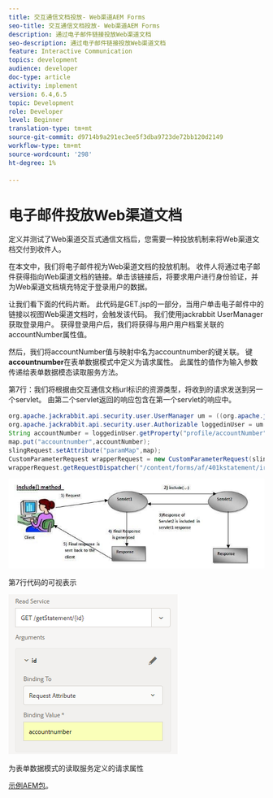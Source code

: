 ```yaml
---
title: 交互通信文档投放- Web渠道AEM Forms
seo-title: 交互通信文档投放- Web渠道AEM Forms
description: 通过电子邮件链接投放Web渠道文档
seo-description: 通过电子邮件链接投放Web渠道文档
feature: Interactive Communication
topics: development
audience: developer
doc-type: article
activity: implement
version: 6.4,6.5
topic: Development
role: Developer
level: Beginner
translation-type: tm+mt
source-git-commit: d9714b9a291ec3ee5f3dba9723de72bb120d2149
workflow-type: tm+mt
source-wordcount: '298'
ht-degree: 1%

---
```



# 电子邮件投放Web渠道文档

定义并测试了Web渠道交互式通信文档后，您需要一种投放机制来将Web渠道文档交付到收件人。

在本文中，我们将电子邮件视为Web渠道文档的投放机制。 收件人将通过电子邮件获得指向Web渠道文档的链接。单击该链接后，将要求用户进行身份验证，并为Web渠道文档填充特定于登录用户的数据。

让我们看下面的代码片断。 此代码是GET.jsp的一部分，当用户单击电子邮件中的链接以视图Web渠道文档时，会触发该代码。 我们使用jackrabbit UserManager获取登录用户。 获得登录用户后，我们将获得与用户用户档案关联的accountNumber属性值。

然后，我们将accountNumber值与映射中名为accountnumber的键关联。 键&#x200B;**accountnumber**&#x200B;在表单数据模式中定义为请求属性。 此属性的值作为输入参数传递给表单数据模态读取服务方法。

第7行：我们将根据由交互通信文档url标识的资源类型，将收到的请求发送到另一个servlet。 由第二个servlet返回的响应包含在第一个servlet的响应中。

```java
org.apache.jackrabbit.api.security.user.UserManager um = ((org.apache.jackrabbit.api.JackrabbitSession) session).getUserManager();
org.apache.jackrabbit.api.security.user.Authorizable loggedinUser = um.getAuthorizable(session.getUserID());
String accountNumber = loggedinUser.getProperty("profile/accountNumber")[0].getString();
map.put("accountnumber",accountNumber);
slingRequest.setAttribute("paramMap",map);
CustomParameterRequest wrapperRequest = new CustomParameterRequest(slingRequest,"GET");
wrapperRequest.getRequestDispatcher("/content/forms/af/401kstatement/irastatement/channels/web.html").include(wrapperRequest, response);
```

![includemethod](assets/includemethod.jpg)

第7行代码的可视表示

![请求参数](assets/requestparameter.png)

为表单数据模式的读取服务定义的请求属性


[示例AEM包](assets/webchanneldelivery.zip)。
